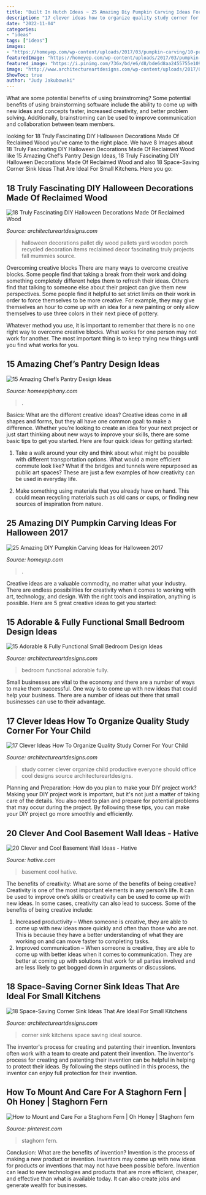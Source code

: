 ```yaml
---
title: "Built In Hutch Ideas ~ 25 Amazing Diy Pumpkin Carving Ideas For Halloween 2017"
description: "17 clever ideas how to organize quality study corner for your child"
date: "2022-11-04"
categories:
- "ideas"
tags: ["ideas"]
images:
- "https://homeyep.com/wp-content/uploads/2017/03/pumpkin-carving/10-pumpkin-carving-ideas-for-halloween.jpg"
featuredImage: "https://homeyep.com/wp-content/uploads/2017/03/pumpkin-carving/10-pumpkin-carving-ideas-for-halloween.jpg"
featured_image: "https://i.pinimg.com/736x/bd/e6/d8/bde6d8aa2455755e1093176f62de7d99.jpg"
image: "http://www.architectureartdesigns.com/wp-content/uploads/2017/03/7-3.jpg"
ShowToc: true
author: "Judy Jakubowski"
---
```



What are some potential benefits of using brainstroming?
Some potential benefits of using brainstorming software include the ability to come up with new ideas and concepts faster, increased creativity, and better problem solving. Additionally, brainstroming can be used to improve communication and collaboration between team members.

	

		
looking for 18 Truly Fascinating DIY Halloween Decorations Made Of Reclaimed Wood you've came to the right place. We have 8 Images about 18 Truly Fascinating DIY Halloween Decorations Made Of Reclaimed Wood like 15 Amazing Chef’s Pantry Design Ideas, 18 Truly Fascinating DIY Halloween Decorations Made Of Reclaimed Wood and also 18 Space-Saving Corner Sink Ideas That Are Ideal For Small Kitchens. Here you go:
		
    
## 18 Truly Fascinating DIY Halloween Decorations Made Of Reclaimed Wood

<img loading=lazy src="http://www.architectureartdesigns.com/wp-content/uploads/2016/09/15-8.jpg" onerror="this.onerror=null;this.src='https://tse2.mm.bing.net/th?id=OIP.d7_F82pkTBkZOq5DCjnEMwHaJ4&amp;pid=15.1';" alt="18 Truly Fascinating DIY Halloween Decorations Made Of Reclaimed Wood">

_Source: architectureartdesigns.com_

>halloween decorations pallet diy wood pallets yard wooden porch recycled decoration items reclaimed decor fascinating truly projects fall mummies source. 

	

Overcoming creative blocks
There are many ways to overcome creative blocks. Some people find that taking a break from their work and doing something completely different helps them to refresh their ideas. Others find that talking to someone else about their project can give them new perspectives.
Some people find it helpful to set strict limits on their work in order to force themselves to be more creative. For example, they may give themselves an hour to come up with an idea for a new painting or only allow themselves to use three colors in their next piece of pottery.

 Whatever method you use, it is important to remember that there is no one right way to overcome creative blocks. What works for one person may not work for another. The most important thing is to keep trying new things until you find what works for you.

    
## 15 Amazing Chef’s Pantry Design Ideas

<img loading=lazy src="https://homeepiphany.com/wp-content/uploads/2016/09/15-Amazing-Chefs-Pantry-Design-Ideas-4-768x1149.jpg" onerror="this.onerror=null;this.src='https://tse3.mm.bing.net/th?id=OIP.-lX4YT9Fy7EqYvjscgMosgHaLF&amp;pid=15.1';" alt="15 Amazing Chef’s Pantry Design Ideas">

_Source: homeepiphany.com_

>. 

	

Basics: What are the different creative ideas?
Creative ideas come in all shapes and forms, but they all have one common goal: to make a difference. Whether you’re looking to create an idea for your next project or just start thinking about new ways to improve your skills, there are some basic tips to get you started. Here are four quick ideas for getting started:
1. Take a walk around your city and think about what might be possible with different transportation options. What would a more efficient commute look like? What if the bridges and tunnels were repurposed as public art spaces? These are just a few examples of how creativity can be used in everyday life.

2. Make something using materials that you already have on hand. This could mean recycling materials such as old cans or cups, or finding new sources of inspiration from nature.

    
## 25 Amazing DIY Pumpkin Carving Ideas For Halloween 2017

<img loading=lazy src="https://homeyep.com/wp-content/uploads/2017/03/pumpkin-carving/10-pumpkin-carving-ideas-for-halloween.jpg" onerror="this.onerror=null;this.src='https://tse1.mm.bing.net/th?id=OIP.5W0Nmp4oyFbZgj7sDX2vEwHaLI&amp;pid=15.1';" alt="25 Amazing DIY Pumpkin Carving Ideas for Halloween 2017">

_Source: homeyep.com_

>. 

	

Creative ideas are a valuable commodity, no matter what your industry. There are endless possibilities for creativity when it comes to working with art, technology, and design. With the right tools and inspiration, anything is possible. Here are 5 great creative ideas to get you started: 

    
## 15 Adorable &amp; Fully Functional Small Bedroom Design Ideas

<img loading=lazy src="https://www.architectureartdesigns.com/wp-content/uploads/2015/02/335.jpg" onerror="this.onerror=null;this.src='https://tse1.mm.bing.net/th?id=OIP.ppEpWZKflZb2HvNgjvQv6AAAAA&amp;pid=15.1';" alt="15 Adorable &amp; Fully Functional Small Bedroom Design Ideas">

_Source: architectureartdesigns.com_

>bedroom functional adorable fully. 

	

Small businesses are vital to the economy and there are a number of ways to make them successful. One way is to come up with new ideas that could help your business. There are a number of ideas out there that small businesses can use to their advantage.

    
## 17 Clever Ideas How To Organize Quality Study Corner For Your Child

<img loading=lazy src="https://www.architectureartdesigns.com/wp-content/uploads/2016/11/14-7.jpg" onerror="this.onerror=null;this.src='https://tse1.mm.bing.net/th?id=OIP.-QSlH2NSVsJ8mIthKYahXwAAAA&amp;pid=15.1';" alt="17 Clever Ideas How To Organize Quality Study Corner For Your Child">

_Source: architectureartdesigns.com_

>study corner clever organize child productive everyone should office cool designs source architectureartdesigns. 

	

Planning and Preparation: How do you plan to make your DIY project work?
Making your DIY project work is important, but it's not just a matter of taking care of the details. You also need to plan and prepare for potential problems that may occur during the project. By following these tips, you can make your DIY project go more smoothly and efficiently.

    
## 20 Clever And Cool Basement Wall Ideas - Hative

<img loading=lazy src="https://hative.com/wp-content/uploads/2014/05/basement-wall-ideas/14-cool-basement-wall.jpg" onerror="this.onerror=null;this.src='https://tse2.mm.bing.net/th?id=OIP.Zu_IihuqAV17VjEmXT2JCgHaJ4&amp;pid=15.1';" alt="20 Clever and Cool Basement Wall Ideas - Hative">

_Source: hative.com_

>basement cool hative. 

	

The benefits of creativity: What are some of the benefits of being creative?
Creativity is one of the most important elements in any person’s life. It can be used to improve one’s skills or creativity can be used to come up with new ideas. In some cases, creativity can also lead to success. Some of the benefits of being creative include: 
1. Increased productivity – When someone is creative, they are able to come up with new ideas more quickly and often than those who are not. This is because they have a better understanding of what they are working on and can move faster to completing tasks. 
2. Improved communication – When someone is creative, they are able to come up with better ideas when it comes to communication. They are better at coming up with solutions that work for all parties involved and are less likely to get bogged down in arguments or discussions. 

    
## 18 Space-Saving Corner Sink Ideas That Are Ideal For Small Kitchens

<img loading=lazy src="http://www.architectureartdesigns.com/wp-content/uploads/2017/03/7-3.jpg" onerror="this.onerror=null;this.src='https://tse1.mm.bing.net/th?id=OIP.NJ3R0gzDllX822D_QxeIWwHaLD&amp;pid=15.1';" alt="18 Space-Saving Corner Sink Ideas That Are Ideal For Small Kitchens">

_Source: architectureartdesigns.com_

>corner sink kitchens space saving ideal source. 

	

The inventor's process for creating and patenting their invention.
Inventors often work with a team to create and patent their invention. The inventor's process for creating and patenting their invention can be helpful in helping to protect their ideas. By following the steps outlined in this process, the inventor can enjoy full protection for their invention.

    
## How To Mount And Care For A Staghorn Fern | Oh Honey | Staghorn Fern

<img loading=lazy src="https://i.pinimg.com/736x/bd/e6/d8/bde6d8aa2455755e1093176f62de7d99.jpg" onerror="this.onerror=null;this.src='https://tse2.mm.bing.net/th?id=OIP.ft9kzhpDNALbYDq3s-dEswHaLH&amp;pid=15.1';" alt="How to Mount and Care For a Staghorn Fern | Oh Honey | Staghorn fern">

_Source: pinterest.com_

>staghorn fern. 

	

Conclusion: What are the benefits of invention?
Invention is the process of making a new product or invention. Inventors may come up with new ideas for products or inventions that may not have been possible before. Invention can lead to new technologies and products that are more efficient, cheaper, and effective than what is available today. It can also create jobs and generate wealth for businesses.

